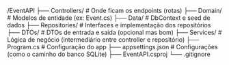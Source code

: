 /EventAPI
├── Controllers/           # Onde ficam os endpoints (rotas)
├── Domain/                # Modelos de entidade (ex: Event.cs)
├── Data/                  # DbContext e seed de dados
├── Repositories/          # Interfaces e implementação dos repositórios
├── DTOs/                  # DTOs de entrada e saída (opcional mas bom)
├── Services/              # Lógica de negócio (intermediário entre controller e repositório)
├── Program.cs             # Configuração do app
├── appsettings.json       # Configurações (como o caminho do banco SQLite)
├── EventAPI.csproj
└── .gitignore